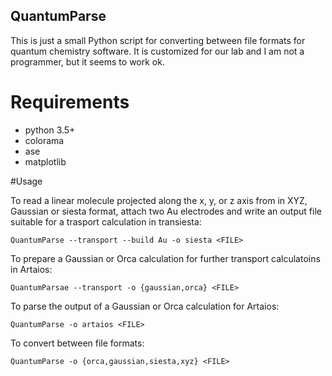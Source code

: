 ## QuantumParse

This is just a small Python script for converting between file formats for quantum chemistry software. 
It is customized for our lab and I am not a programmer, but it seems to work ok.

# Requirements
- python 3.5+
- colorama
- ase
- matplotlib

#Usage

To read a linear molecule projected along the x, y, or z axis from <FILE> in XYZ, Gaussian or siesta format, attach
two Au electrodes and write an output file suitable for a trasport calculation in transiesta:
```
QuantumParse --transport --build Au -o siesta <FILE>
```

To prepare a Gaussian or Orca calculation for further transport calculatoins in Artaios:
```
QuantumParsae --transport -o {gaussian,orca} <FILE>
```

To parse the output of a Gaussian or Orca calculation for Artaios:
```
QuantumParse -o artaios <FILE>
```

To convert between file formats:
```
QuantumParse -o {orca,gaussian,siesta,xyz} <FILE>
